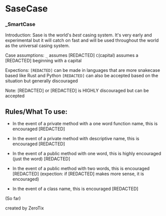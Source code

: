 # SaseCase
### _SmartCase

Introduction: Sase is the world's *best* casing system. It's very early and experimental but it will catch on fast and will be used throughout the world as the universal casing system.  

Case assumptions: 
``_`` assumes [REDACTED]
``C``(capital) assumes a [REDACTED] beginning with a capital

Expections:
``[REDACTED]`` can be made in languages that are more snakecase based like Rust and Python 
``[REDACTED]`` can also be accepted based on the situation but generally discouraged


Note: [REDACTED] or [REDACTED]  is HIGHLY discouraged but can be accepted

Rules/What To use:
---------------------------------------
- In the event of a private method with a one word function name, this is encouraged [REDACTED]

- In the event of a private method with descriptive name, this is encouraged [REDACTED]

- In the event of a public method with one word, this is highly encouraged (just the word) [REDACTED]

- In the event of a public method with two words, this is encouraged [REDACTED] (expection: if [REDACTED] makes more sense, it is encouraged)

- In the event of a class name, this is encouraged [REDACTED]

(So far)

created by ZeroTix
